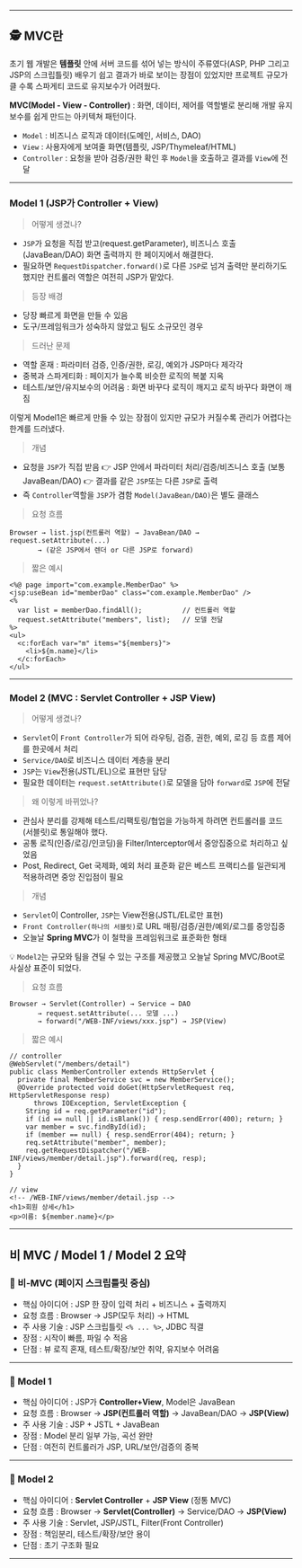 <hr />
<h2 id="🕵️-mvc란">🕵️ MVC란</h2>
<p>초기 웹 개발은 <strong>템플릿</strong> 안에 서버 코드를 섞어 넣는 방식이 주류였다(ASP, PHP 그리고 JSP의 스크립틀릿) 배우기 쉽고 결과가 바로 보이는 장점이 있었지만 프로젝트 규모가 클 수록 스파게티 코드로 유지보수가 어려웠다.</p>
<p><strong>MVC(Model - View - Controller)</strong> : 화면, 데이터, 제어를 역할별로 분리해 개발 유지보수를 쉽게 만드는 아키텍쳐 패턴이다.</p>
<ul>
<li><code>Model</code> : 비즈니스 로직과 데이터(도메인, 서비스, DAO)</li>
<li><code>View</code> : 사용자에게 보여줄 화면(템플릿, JSP/Thymeleaf/HTML)</li>
<li><code>Controller</code> : 요청을 받아 검증/권한 확인 후 <code>Model</code>을 호출하고 결과를 <code>View</code>에 전달</li>
</ul>
<hr />
<h3 id="model-1-jsp가-controller--view">Model 1 (JSP가 Controller + View)</h3>
<blockquote>
<p>어떻게 생겼나?</p>
</blockquote>
<ul>
<li><code>JSP</code>가 요청을 직접 받고(request.getParameter), 비즈니스 호출(JavaBean/DAO) 화면 출력까지 한 페이지에서 해결한다.</li>
<li>필요하면 <code>RequestDispatcher.forward()</code>로 다른 <code>JSP</code>로 넘겨 출력만 분리하기도 했지만 컨트롤러 역할은 여전히 JSP가 맡았다.</li>
</ul>
<blockquote>
<p>등장 배경</p>
</blockquote>
<ul>
<li>당장 빠르게 화면을 만들 수 있음</li>
<li>도구/프레임워크가 성숙하지 않았고 팀도 소규모인 경우</li>
</ul>
<blockquote>
<p>드러난 문제</p>
</blockquote>
<ul>
<li>역할 혼재 : 파라미터 검증, 인증/권한, 로깅, 예외가 JSP마다 제각각</li>
<li>중복과 스파게티화 : 페이지가 늘수록 비슷한 로직의 복붙 지옥</li>
<li>테스트/보안/유지보수의 어려움 : 화면 바꾸다 로직이 깨지고 로직 바꾸다 화면이 깨짐</li>
</ul>
<p>이렇게 Model1은 빠르게 만들 수 있는 장점이 있지만 규모가 커질수록 관리가 어렵다는 한계를 드러냈다.</p>
<blockquote>
<p>개념</p>
</blockquote>
<ul>
<li>요청을 <code>JSP</code>가 직접 받음 👉 JSP 안에서 파라미터 처리/검증/비즈니스 호출 (보통 JavaBean/DAO) 👉 결과를 같은 <code>JSP</code>또는 다른 <code>JSP</code>로 출력</li>
<li>즉 <code>Controller</code>역할을 <code>JSP</code>가 겸함 <code>Model(JavaBean/DAO)</code>은 별도 클래스</li>
</ul>
<blockquote>
<p>요청 흐름</p>
</blockquote>
<pre><code class="language-markdown">Browser → list.jsp(컨트롤러 역할) → JavaBean/DAO → request.setAttribute(...)
       → (같은 JSP에서 렌더 or 다른 JSP로 forward)</code></pre>
<blockquote>
<p>짧은 예시</p>
</blockquote>
<pre><code class="language-jsp">&lt;%@ page import=&quot;com.example.MemberDao&quot; %&gt;
&lt;jsp:useBean id=&quot;memberDao&quot; class=&quot;com.example.MemberDao&quot; /&gt;
&lt;%
  var list = memberDao.findAll();          // 컨트롤러 역할
  request.setAttribute(&quot;members&quot;, list);   // 모델 전달
%&gt;
&lt;ul&gt;
  &lt;c:forEach var=&quot;m&quot; items=&quot;${members}&quot;&gt;
    &lt;li&gt;${m.name}&lt;/li&gt;
  &lt;/c:forEach&gt;
&lt;/ul&gt;</code></pre>
<hr />
<h3 id="model-2-mvc--servlet-controller--jsp-view">Model 2 (MVC : Servlet Controller + JSP View)</h3>
<blockquote>
<p>어떻게 생겼나?</p>
</blockquote>
<ul>
<li><code>Servlet</code>이 <code>Front Controller</code>가 되어 라우팅, 검증, 권한, 예외, 로깅 등 흐름 제어를 한곳에서 처리</li>
<li><code>Service/DAO</code>로 비즈니스 데이터 계층을 분리</li>
<li><code>JSP</code>는 <code>View</code>전용(JSTL/EL)으로 표현만 담당</li>
<li>필요한 데이터는 <code>request.setAttribute()</code>로 모델을 담아 <code>forward</code>로 <code>JSP</code>에 전달</li>
</ul>
<blockquote>
<p>왜 이렇게 바뀌었나?</p>
</blockquote>
<ul>
<li>관심사 분리를 강제해 테스트/리팩토링/협업을 가능하게 하려면 컨트롤러를 코드(서블릿)로 통일해야 했다.</li>
<li>공통 로직(인증/로깅/인코딩)을 Filter/Interceptor에서 중앙집중으로 처리하고 싶었음</li>
<li>Post, Redirect, Get 국제화, 예외 처리 표준화 같은 베스트 프랙티스를 일관되게 적용하려면 중앙 진입점이 필요</li>
</ul>
<blockquote>
<p>개념</p>
</blockquote>
<ul>
<li><code>Servlet</code>이 Controller, <code>JSP</code>는 View전용(JSTL/EL로만 표현)</li>
<li><code>Front Controller(하나의 서블릿)</code>로 URL 매핑/검증/권한/예외/로그를 중앙집중</li>
<li>오늘날 <strong>Spring MVC</strong>가 이 철학을 프레임워크로 표준화한 형태</li>
</ul>
<p>💡 <code>Model2</code>는 규모와 팀을 견딜 수 있는 구조를 제공했고 오늘날 Spring MVC/Boot로 사실상 표준이 되었다.</p>
<blockquote>
<p>요청 흐름</p>
</blockquote>
<pre><code class="language-markdown">Browser → Servlet(Controller) → Service → DAO
       → request.setAttribute(... 모델 ...)
       → forward(&quot;/WEB-INF/views/xxx.jsp&quot;) → JSP(View)</code></pre>
<blockquote>
<p>짧은 예시</p>
</blockquote>
<pre><code class="language-java">// controller
@WebServlet(&quot;/members/detail&quot;)
public class MemberController extends HttpServlet {
  private final MemberService svc = new MemberService();
  @Override protected void doGet(HttpServletRequest req, HttpServletResponse resp)
      throws IOException, ServletException {
    String id = req.getParameter(&quot;id&quot;);
    if (id == null || id.isBlank()) { resp.sendError(400); return; }
    var member = svc.findById(id);
    if (member == null) { resp.sendError(404); return; }
    req.setAttribute(&quot;member&quot;, member);
    req.getRequestDispatcher(&quot;/WEB-INF/views/member/detail.jsp&quot;).forward(req, resp);
  }
}</code></pre>
<pre><code class="language-jsp">// view
&lt;!-- /WEB-INF/views/member/detail.jsp --&gt;
&lt;h1&gt;회원 상세&lt;/h1&gt;
&lt;p&gt;이름: ${member.name}&lt;/p&gt;</code></pre>
<hr />
<h2 id="비-mvc--model-1--model-2-요약">비 MVC / Model 1 / Model 2 요약</h2>
<h3 id="📌-비-mvc-페이지-스크립틀릿-중심">📌 비-MVC (페이지 스크립틀릿 중심)</h3>
<ul>
<li>핵심 아이디어 : JSP 한 장이 입력 처리 + 비즈니스 + 출력까지</li>
<li>요청 흐름 : Browser → JSP(모두 처리) → HTML</li>
<li>주 사용 기술 : JSP 스크립틀릿 <code>&lt;% ... %&gt;</code>, JDBC 직결</li>
<li>장점 : 시작이 빠름, 파일 수 적음</li>
<li>단점 : 뷰 로직 혼재, 테스트/확장/보안 취약, 유지보수 어려움</li>
</ul>
<hr />
<h3 id="📌-model-1">📌 Model 1</h3>
<ul>
<li>핵심 아이디어 : JSP가 <strong>Controller+View</strong>, Model은 JavaBean</li>
<li>요청 흐름 : Browser → <strong>JSP(컨트롤러 역할)</strong> → JavaBean/DAO → <strong>JSP(View)</strong></li>
<li>주 사용 기술 : JSP + JSTL + JavaBean</li>
<li>장점 : Model 분리 일부 가능, 곡선 완만</li>
<li>단점 : 여전히 컨트롤러가 JSP, URL/보안/검증의 중복</li>
</ul>
<hr />
<h3 id="📌-model-2">📌 Model 2</h3>
<ul>
<li>핵심 아이디어 : <strong>Servlet Controller</strong> + <strong>JSP View</strong> (정통 MVC)</li>
<li>요청 흐름 : Browser → <strong>Servlet(Controller)</strong> → Service/DAO → <strong>JSP(View)</strong></li>
<li>주 사용 기술 : Servlet, JSP/JSTL, Filter(Front Controller)</li>
<li>장점 : 책임분리, 테스트/확장/보안 용이</li>
<li>단점 : 초기 구조화 필요</li>
</ul>
<hr />